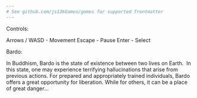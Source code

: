 ```yaml
---
# See github.com/js13kGames/games for supported frontmatter
---
```

Controls:

Arrows / WASD - Movement
Escape - Pause
Enter - Select

Bardo:

In Buddhism, Bardo is the state of existence between two lives on Earth. 
In this state, one may experience terrifying hallucinations that arise from previous actions.
For prepared and appropriately trained individuals, Bardo offers a great opportunity for liberation.
While for others, it can be a place of great danger...